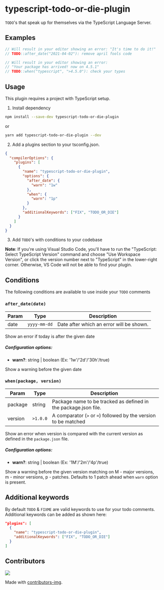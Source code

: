# typescript-todo-or-die-plugin

`TODO`'s that speak up for themselves via the TypeScript Language Server.

## Examples

```typescript
// Will result in your editor showing an error: "It's time to do it!"
// TODO::after_date("2021-04-02"): remove april fools code
```

```typescript
// Will result in your editor showing an error:
// "Your package has arrived! now on 4.5.1"
// TODO::when("typescript", ">4.5.0"): check your types
```

## Usage

This plugin requires a project with TypeScript setup.

1. Install dependency

```bash
npm install --save-dev typescript-todo-or-die-plugin
```

or

```bash
yarn add typescript-todo-or-die-plugin --dev
```

2. Add a plugins section to your tsconfig.json.

```json
{
  "compilerOptions": {
    "plugins": [
      {
        "name": "typescript-todo-or-die-plugin",
        "options": {
          "after_date": {
            "warn": "1w"
          },
          "when": {
            "warn": "1p"
          }
        },
        "additionalKeywords": ["FIX", "TODO_OR_DIE"]
      }
    ]
  }
}
```

3. Add `TODO`'s with conditions to your codebase

**Note**: If you're using Visual Studio Code, you'll have to run the "TypeScript: Select TypeScript Version" command and choose "Use Workspace Version", or click the version number next to "TypeScript" in the lower-right corner. Otherwise, VS Code will not be able to find your plugin.

## Conditions

The following conditions are available to use inside your `TODO` comments

### `after_date(date)`

| Param | Type         | Description                              |
| ----- | ------------ | ---------------------------------------- |
| date  | `yyyy-mm-dd` | Date after which an error will be shown. |

Show an error if today is after the given date

##### Configuration options:

- **warn?**: string | boolean (Ex: '1w'/'2d'/'30h'/true)

Show a warning before the given date

### `when(package, version)`

| Param   | Type     | Description                                                     |
| ------- | -------- | --------------------------------------------------------------- |
| package | string   | Package name to be tracked as defined in the package.json file. |
| version | `>1.0.0` | A comparator (`>` or `=`) followed by the version to be matched |

Show an error when version is compared with the current version as defined in the
`package.json` file.

##### Configuration options:

- **warn?**: string | boolean (Ex: '1M'/'2m'/'4p'/true)

Show a warning before the given version matching on M - major versions, m -
minor versions, p - patches. Defaults to 1 patch ahead when `warn` option is present.

## Additional keywords

By default `TODO` & `FIXME` are valid keywords to use for your todo comments. Additional keywords can be added as shown here:

```json
"plugins": [
  {
    "name": "typescript-todo-or-die-plugin",
    "additionalKeywords": ["FIX", "TODO_OR_DIE"]
  }
]
```

## Contributors

<a href="https://github.com/ngnijland/typescript-todo-or-die-plugin/graphs/contributors">
  <img src="https://contrib.rocks/image?repo=ngnijland/typescript-todo-or-die-plugin" />
</a>

Made with [contributors-img](https://contrib.rocks).
